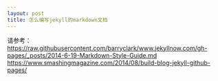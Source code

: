 ```yaml
---
layout: post
title: 怎么编写jekyll的markdown文档
---
```


请参考：  
<https://raw.githubusercontent.com/barryclark/www.jekyllnow.com/gh-pages/_posts/2014-6-19-Markdown-Style-Guide.md>  
<https://www.smashingmagazine.com/2014/08/build-blog-jekyll-github-pages/>  
